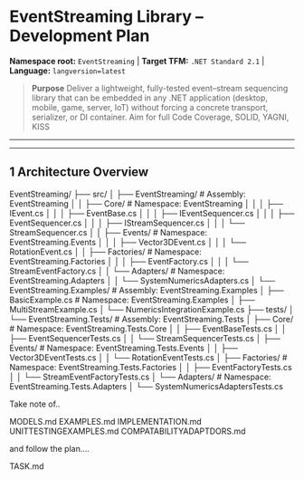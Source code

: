 <!-- PLANNING.md -->

# EventStreaming Library – Development Plan  
**Namespace root:** `EventStreaming` | **Target TFM:** `.NET Standard 2.1` | **Language:** `langversion=latest` 

> **Purpose** Deliver a lightweight, fully-tested event–stream sequencing library that can be embedded in any .NET application 
(desktop, mobile, game, server, IoT) without forcing a concrete transport, serializer, or DI container.
Aim for full Code Coverage, SOLID, YAGNI, KISS

---

---

## 1 Architecture Overview

EventStreaming/
├── src/
│   ├── EventStreaming/                            # Assembly: EventStreaming
│   │   ├── Core/                                  # Namespace: EventStreaming
│   │   │   ├── IEvent.cs
│   │   │   ├── EventBase.cs
│   │   │   ├── IEventSequencer.cs
│   │   │   ├── EventSequencer.cs
│   │   │   ├── IStreamSequencer.cs
│   │   │   └── StreamSequencer.cs
│   │   ├── Events/                                # Namespace: EventStreaming.Events
│   │   │   ├── Vector3DEvent.cs
│   │   │   └── RotationEvent.cs
│   │   ├── Factories/                             # Namespace: EventStreaming.Factories
│   │   │   ├── EventFactory.cs
│   │   │   └── StreamEventFactory.cs
│   │   └── Adapters/                              # Namespace: EventStreaming.Adapters
│   │       └── SystemNumericsAdapters.cs
│   └── EventStreaming.Examples/                   # Assembly: EventStreaming.Examples
│       ├── BasicExample.cs                        # Namespace: EventStreaming.Examples
│       ├── MultiStreamExample.cs
│       └── NumericsIntegrationExample.cs
├── tests/
│   └── EventStreaming.Tests/                      # Assembly: EventStreaming.Tests
│       ├── Core/                                  # Namespace: EventStreaming.Tests.Core
│       │   ├── EventBaseTests.cs
│       │   ├── EventSequencerTests.cs
│       │   └── StreamSequencerTests.cs
│       ├── Events/                                # Namespace: EventStreaming.Tests.Events
│       │   ├── Vector3DEventTests.cs
│       │   └── RotationEventTests.cs
│       ├── Factories/                             # Namespace: EventStreaming.Tests.Factories
│       │   ├── EventFactoryTests.cs
│       │   └── StreamEventFactoryTests.cs
│       └── Adapters/                              # Namespace: EventStreaming.Tests.Adapters
│           └── SystemNumericsAdaptersTests.cs

Take note of.. 

MODELS.md
EXAMPLES.md
IMPLEMENTATION.md
UNITTESTINGEXAMPLES.md
COMPATABILITYADAPTDORS.md

and follow the plan....

TASK.md